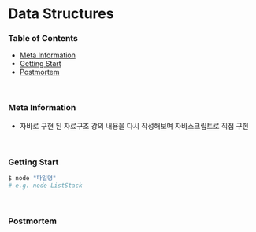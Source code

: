 # Data Structures

### Table of Contents

- [Meta Information](#Meta-Information)
- [Getting Start](#Getting-Start)
- [Postmortem](#Postmortem)

</br>

### Meta Information

- 자바로 구현 된 자료구조 강의 내용을 다시 작성해보며 자바스크립트로 직접 구현

</br>

### Getting Start

```bash
$ node "파일명"
# e.g. node ListStack
```

</br>

### Postmortem

